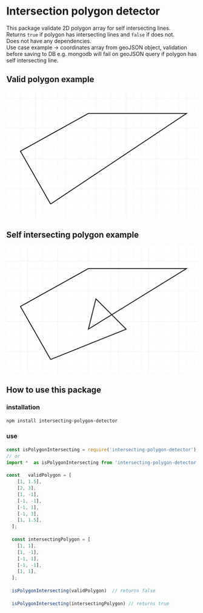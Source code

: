 # Intersection polygon detector

This package validate 2D polygon array for self intersecting lines.  
Returns `true` if polygon has intersecting lines and `false` if does not.  
Does not have any dependencies.  
Use case example -> coordinates array from geoJSON object, validation before saving to DB e.g. mongodb will fail on geoJSON query if polygon has self intersecting line.

## Valid polygon example

![Valid polygon](assets/validPolygon.png)

## Self intersecting polygon example

![Valid polygon](assets/selfIntersectingPolygon.png)

## How to use this package

### installation

```bash
npm install intersecting-polygon-detector
```

### use

```js
const isPolygonIntersecting = require('intersecting-polygon-detector');
// or
import *  as isPolygonIntersecting from 'intersecting-polygon-detector';

const   validPolygon = [
    [1, 1.5],
    [2, 3],
    [1, -1],
    [-1, -1],
    [-1, 1],
    [-1, 3],
    [1, 1.5],
  ];

  const intersectingPolygon = [
    [1, 1],
    [1, -1],
    [-1, 1],
    [-1, -1],
    [1, 1],
  ];

  isPolygonIntersecting(validPolygon)  // returns false

  isPolygonIntersecting(intersectingPolygon) // returns true

  ```
